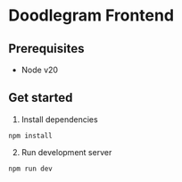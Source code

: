 # Doodlegram Frontend

## Prerequisites

- Node v20

## Get started

1. Install dependencies

```
npm install
```

2. Run development server

```
npm run dev
```
